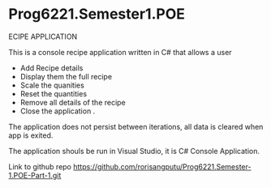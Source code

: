 # Prog6221.Semester1.POE

ECIPE APPLICATION


This is a console recipe application written in C# that allows a user

  - Add Recipe details
  - Display them the full recipe 
  - Scale the quanities 
  - Reset the quantities 
  - Remove all details of the recipe 
  - Close the application . 
 
The application does not persist between iterations, all data is cleared when app is exited. 

The application shouls be run in Visual Studio, it is C# Console Application. 

Link to github repo https://github.com/rorisangputu/Prog6221.Semester-1.POE-Part-1.git

